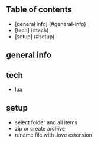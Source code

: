 ## Table of contents
* [general info] (#general-info)
* [tech] (#tech)
* [setup] (#setup)

## general info

## tech
* lua

## setup
* select folder and all items
* zip or create archive
* rename file with .love extension

